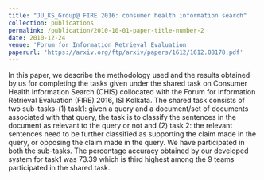 ```yaml
---
title: "JU_KS_Group@ FIRE 2016: consumer health information search"
collection: publications
permalink: /publication/2010-10-01-paper-title-number-2
date: 2010-12-24
venue: 'Forum for Information Retrieval Evaluation'
paperurl: 'https://arxiv.org/ftp/arxiv/papers/1612/1612.08178.pdf'
---
```

In this paper, we describe the methodology used and the results obtained by us for completing the tasks given under the shared task on Consumer Health Information Search (CHIS) collocated with the Forum for Information Retrieval Evaluation (FIRE) 2016, ISI Kolkata. The shared task consists of two sub-tasks-(1) task1: given a query and a document/set of documents associated with that query, the task is to classify the sentences in the document as relevant to the query or not and (2) task 2: the relevant sentences need to be further classified as supporting the claim made in the query, or opposing the claim made in the query. We have participated in both the sub-tasks. The percentage accuracy obtained by our developed system for task1 was 73.39 which is third highest among the 9 teams participated in the shared task.
